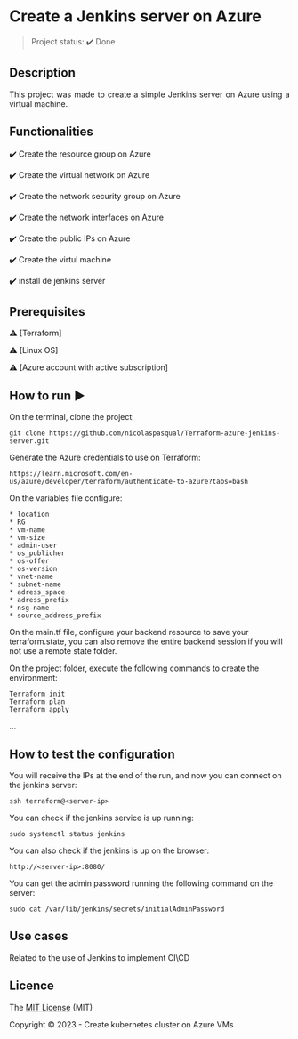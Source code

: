 <h1>Create a Jenkins server on Azure</h1> 

> Project status: :heavy_check_mark: Done

## Description 

<p align="justify">
  This project was made to create a simple Jenkins server on Azure using a virtual machine. 
</p>

## Functionalities

:heavy_check_mark: Create the resource group on Azure

:heavy_check_mark: Create the virtual network on Azure  

:heavy_check_mark: Create the network security group on Azure

:heavy_check_mark: Create the network interfaces on Azure

:heavy_check_mark: Create the public IPs on Azure

:heavy_check_mark: Create the virtul machine 

:heavy_check_mark: install de jenkins server

## Prerequisites

:warning: [Terraform]

:warning: [Linux OS]

:warning: [Azure account with active subscription]

## How to run :arrow_forward:

On the terminal, clone the project: 

```
git clone https://github.com/nicolaspasqual/Terraform-azure-jenkins-server.git
```

Generate the Azure credentials to use on Terraform:

```
https://learn.microsoft.com/en-us/azure/developer/terraform/authenticate-to-azure?tabs=bash

```

On the variables file configure:

```
* location
* RG
* vm-name
* vm-size
* admin-user
* os_publicher
* os-offer
* os-version
* vnet-name
* subnet-name
* adress_space
* adress_prefix
* nsg-name
* source_address_prefix

```

On the main.tf file, configure your backend resource to save your terraform.state, you can also remove the entire backend session if you will not use a remote state folder.


On the project folder, execute the following commands to create the environment:

```
Terraform init
Terraform plan
Terraform apply
```
... 

## How to test the configuration

You will receive the IPs at the end of the run, and now you can connect on the jenkins server:

``` 
ssh terraform@<server-ip>
```

You can check if the jenkins service is up running:

```
sudo systemctl status jenkins

```

You can also check if the jenkins is up on the browser:

```
http://<server-ip>:8080/

```
You can get the admin password running the following command on the server:

```
sudo cat /var/lib/jenkins/secrets/initialAdminPassword
```

## Use cases

Related to the use of Jenkins to implement CI\CD

## Licence

The [MIT License]() (MIT)

Copyright :copyright: 2023 - Create kubernetes cluster on Azure VMs
